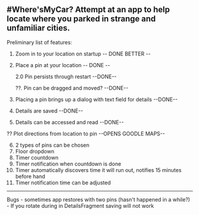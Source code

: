 #Where'sMyCar?
Attempt at an app to help locate where you parked in strange and unfamiliar cities.
--------------------------------------------------------------------------------------------------------------------

Preliminary list of features:

1. Zoom in to your location on startup -- DONE BETTER --
2. Place a pin at your location -- DONE --
	
	2.0 Pin persists through restart --DONE--

	??. Pin can be dragged and moved? --DONE--

3. Placing a pin brings up a dialog with text field for details --DONE--
4. Details are saved --DONE--
5. Details can be accessed and read --DONE--

?? Plot directions from location to pin --OPENS GOODLE MAPS--

6. 2 types of pins can be chosen
7. Floor dropdown
8. Timer countdown
9. Timer notification when countdown is done
10. Timer automatically discovers time it will run out, notifies 15 minutes before hand
11. Timer notification time can be adjusted









-------------------------------------------------------------------------
Bugs	- sometimes app restores with two pins (hasn't happened in a while?)
	- If you rotate during in DetailsFragment saving will not work
